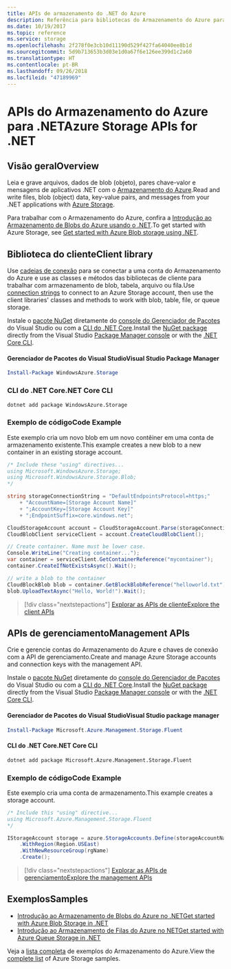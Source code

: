 ```yaml
---
title: APIs de armazenamento do .NET do Azure
description: Referência para bibliotecas do Armazenamento do Azure para .NET
ms.date: 10/19/2017
ms.topic: reference
ms.service: storage
ms.openlocfilehash: 2f278f0e3cb10d11190d529f427fa64040ee8b1d
ms.sourcegitcommit: 5d9b713653b3d03e1d0a67f6e126ee399d1c2a60
ms.translationtype: HT
ms.contentlocale: pt-BR
ms.lasthandoff: 09/26/2018
ms.locfileid: "47189969"
---
```

# <a name="azure-storage-apis-for-net"></a><span data-ttu-id="f2b04-103">APIs do Armazenamento do Azure para .NET</span><span class="sxs-lookup"><span data-stu-id="f2b04-103">Azure Storage APIs for .NET</span></span>

## <a name="overview"></a><span data-ttu-id="f2b04-104">Visão geral</span><span class="sxs-lookup"><span data-stu-id="f2b04-104">Overview</span></span>

<span data-ttu-id="f2b04-105">Leia e grave arquivos, dados de blob (objeto), pares chave-valor e mensagens de aplicativos .NET com o [Armazenamento do Azure](https://docs.microsoft.com/azure/storage/storage-introduction).</span><span class="sxs-lookup"><span data-stu-id="f2b04-105">Read and write files, blob (object) data, key-value pairs, and messages from your .NET applications with [Azure Storage](https://docs.microsoft.com/azure/storage/storage-introduction).</span></span>

<span data-ttu-id="f2b04-106">Para trabalhar com o Armazenamento do Azure, confira a [Introdução ao Armazenamento de Blobs do Azure usando o .NET](/azure/storage/storage-dotnet-how-to-use-blobs).</span><span class="sxs-lookup"><span data-stu-id="f2b04-106">To get started with Azure Storage, see [Get started with Azure Blob storage using .NET](/azure/storage/storage-dotnet-how-to-use-blobs).</span></span>

## <a name="client-library"></a><span data-ttu-id="f2b04-107">Biblioteca do cliente</span><span class="sxs-lookup"><span data-stu-id="f2b04-107">Client library</span></span>

<span data-ttu-id="f2b04-108">Use [cadeias de conexão](/azure/storage/storage-create-storage-account#manage-your-storage-account) para se conectar a uma conta do Armazenamento do Azure e use as classes e métodos das bibliotecas de cliente para trabalhar com armazenamento de blob, tabela, arquivo ou fila.</span><span class="sxs-lookup"><span data-stu-id="f2b04-108">Use [connection strings](/azure/storage/storage-create-storage-account#manage-your-storage-account) to connect to an Azure Storage account, then use the client libraries' classes and methods to work with blob, table, file, or queue storage.</span></span>

<span data-ttu-id="f2b04-109">Instale o [pacote NuGet](https://www.nuget.org/packages/WindowsAzure.Storage) diretamente do [console do Gerenciador de Pacotes][PackageManager] do Visual Studio ou com a [CLI do .NET Core][DotNetCLI].</span><span class="sxs-lookup"><span data-stu-id="f2b04-109">Install the [NuGet package](https://www.nuget.org/packages/WindowsAzure.Storage) directly from the Visual Studio [Package Manager console][PackageManager] or with the [.NET Core CLI][DotNetCLI].</span></span>

#### <a name="visual-studio-package-manager"></a><span data-ttu-id="f2b04-110">Gerenciador de Pacotes do Visual Studio</span><span class="sxs-lookup"><span data-stu-id="f2b04-110">Visual Studio Package Manager</span></span>

```powershell
Install-Package WindowsAzure.Storage
```

### <a name="net-core-cli"></a><span data-ttu-id="f2b04-111">CLI do .NET Core</span><span class="sxs-lookup"><span data-stu-id="f2b04-111">.NET Core CLI</span></span>

```bash
dotnet add package WindowsAzure.Storage
```

### <a name="code-example"></a><span data-ttu-id="f2b04-112">Exemplo de código</span><span class="sxs-lookup"><span data-stu-id="f2b04-112">Code Example</span></span>

<span data-ttu-id="f2b04-113">Este exemplo cria um novo blob em um novo contêiner em uma conta de armazenamento existente.</span><span class="sxs-lookup"><span data-stu-id="f2b04-113">This example creates a new blob to a new container in an existing storage account.</span></span>

```csharp
/* Include these "using" directives...
using Microsoft.WindowsAzure.Storage;
using Microsoft.WindowsAzure.Storage.Blob;
*/

string storageConnectionString = "DefaultEndpointsProtocol=https;"
    + "AccountName=[Storage Account Name]"
    + ";AccountKey=[Storage Account Key]"
    + ";EndpointSuffix=core.windows.net";

CloudStorageAccount account = CloudStorageAccount.Parse(storageConnectionString);
CloudBlobClient serviceClient = account.CreateCloudBlobClient();

// Create container. Name must be lower case.
Console.WriteLine("Creating container...");
var container = serviceClient.GetContainerReference("mycontainer");
container.CreateIfNotExistsAsync().Wait();

// write a blob to the container
CloudBlockBlob blob = container.GetBlockBlobReference("helloworld.txt");
blob.UploadTextAsync("Hello, World!").Wait();
```

> [!div class="nextstepactions"]
> [<span data-ttu-id="f2b04-114">Explorar as APIs de cliente</span><span class="sxs-lookup"><span data-stu-id="f2b04-114">Explore the client APIs</span></span>](/dotnet/api/overview/azure/storage/client)

## <a name="management-apis"></a><span data-ttu-id="f2b04-115">APIs de gerenciamento</span><span class="sxs-lookup"><span data-stu-id="f2b04-115">Management APIs</span></span>

<span data-ttu-id="f2b04-116">Crie e gerencie contas do Armazenamento do Azure e chaves de conexão com a API de gerenciamento.</span><span class="sxs-lookup"><span data-stu-id="f2b04-116">Create and manage Azure Storage accounts and connection keys with the management API.</span></span>

<span data-ttu-id="f2b04-117">Instale o [pacote NuGet](https://www.nuget.org/packages/Microsoft.Azure.Management.Storage.Fluent) diretamente do [console do Gerenciador de Pacotes][PackageManager] do Visual Studio ou com a [CLI do .NET Core][DotNetCLI].</span><span class="sxs-lookup"><span data-stu-id="f2b04-117">Install the [NuGet package](https://www.nuget.org/packages/Microsoft.Azure.Management.Storage.Fluent) directly from the Visual Studio [Package Manager console][PackageManager] or with the [.NET Core CLI][DotNetCLI].</span></span>

#### <a name="visual-studio-package-manager"></a><span data-ttu-id="f2b04-118">Gerenciador de Pacotes do Visual Studio</span><span class="sxs-lookup"><span data-stu-id="f2b04-118">Visual Studio package manager</span></span>

```powershell
Install-Package Microsoft.Azure.Management.Storage.Fluent
```

#### <a name="net-core-cli"></a><span data-ttu-id="f2b04-119">CLI do .NET Core</span><span class="sxs-lookup"><span data-stu-id="f2b04-119">.NET Core CLI</span></span>

````bash
dotnet add package Microsoft.Azure.Management.Storage.Fluent
````

### <a name="code-example"></a><span data-ttu-id="f2b04-120">Exemplo de código</span><span class="sxs-lookup"><span data-stu-id="f2b04-120">Code Example</span></span>

<span data-ttu-id="f2b04-121">Este exemplo cria uma conta de armazenamento.</span><span class="sxs-lookup"><span data-stu-id="f2b04-121">This example creates a storage account.</span></span>

```csharp
/* Include this "using" directive...
using Microsoft.Azure.Management.Storage.Fluent
*/

IStorageAccount storage = azure.StorageAccounts.Define(storageAccountName)
    .WithRegion(Region.USEast)
    .WithNewResourceGroup(rgName)
    .Create();
```

> [!div class="nextstepactions"]
> [<span data-ttu-id="f2b04-122">Explorar as APIs de gerenciamento</span><span class="sxs-lookup"><span data-stu-id="f2b04-122">Explore the management APIs</span></span>](/dotnet/api/overview/azure/storage/management)

## <a name="samples"></a><span data-ttu-id="f2b04-123">Exemplos</span><span class="sxs-lookup"><span data-stu-id="f2b04-123">Samples</span></span>

* [<span data-ttu-id="f2b04-124">Introdução ao Armazenamento de Blobs do Azure no .NET</span><span class="sxs-lookup"><span data-stu-id="f2b04-124">Get started with Azure Blob Storage in .NET</span></span>](https://azure.microsoft.com/resources/samples/storage-blob-dotnet-getting-started/) 
* [<span data-ttu-id="f2b04-125">Introdução ao Armazenamento de Filas do Azure no NET</span><span class="sxs-lookup"><span data-stu-id="f2b04-125">Get started with Azure Queue Storage in .NET</span></span>](https://azure.microsoft.com/resources/samples/storage-queue-dotnet-getting-started/)

<span data-ttu-id="f2b04-126">Veja a [lista completa](https://azure.microsoft.com/resources/samples/?platform=dotnet&term=storage) de exemplos do Armazenamento do Azure.</span><span class="sxs-lookup"><span data-stu-id="f2b04-126">View the [complete list](https://azure.microsoft.com/resources/samples/?platform=dotnet&term=storage) of Azure Storage samples.</span></span>

[PackageManager]: https://docs.microsoft.com/nuget/tools/package-manager-console
[DotNetCLI]: https://docs.microsoft.com/dotnet/core/tools/dotnet-add-package